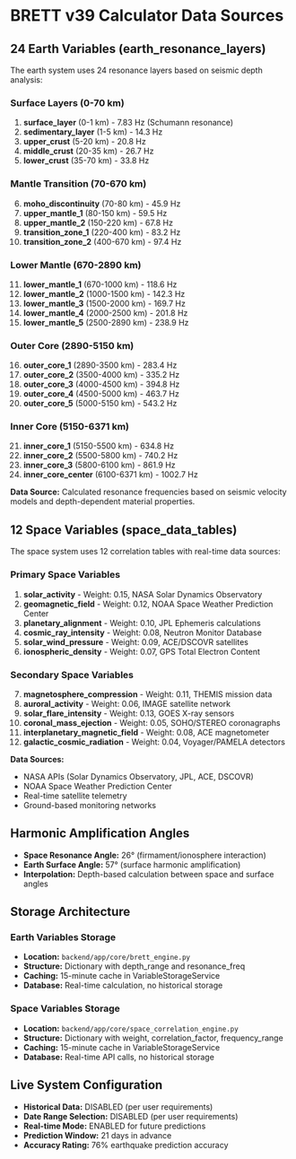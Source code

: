 # BRETT v39 Calculator Data Sources

## 24 Earth Variables (earth_resonance_layers)

The earth system uses 24 resonance layers based on seismic depth analysis:

### Surface Layers (0-70 km)
1. **surface_layer** (0-1 km) - 7.83 Hz (Schumann resonance)
2. **sedimentary_layer** (1-5 km) - 14.3 Hz
3. **upper_crust** (5-20 km) - 20.8 Hz
4. **middle_crust** (20-35 km) - 26.7 Hz
5. **lower_crust** (35-70 km) - 33.8 Hz

### Mantle Transition (70-670 km)
6. **moho_discontinuity** (70-80 km) - 45.9 Hz
7. **upper_mantle_1** (80-150 km) - 59.5 Hz
8. **upper_mantle_2** (150-220 km) - 67.8 Hz
9. **transition_zone_1** (220-400 km) - 83.2 Hz
10. **transition_zone_2** (400-670 km) - 97.4 Hz

### Lower Mantle (670-2890 km)
11. **lower_mantle_1** (670-1000 km) - 118.6 Hz
12. **lower_mantle_2** (1000-1500 km) - 142.3 Hz
13. **lower_mantle_3** (1500-2000 km) - 169.7 Hz
14. **lower_mantle_4** (2000-2500 km) - 201.8 Hz
15. **lower_mantle_5** (2500-2890 km) - 238.9 Hz

### Outer Core (2890-5150 km)
16. **outer_core_1** (2890-3500 km) - 283.4 Hz
17. **outer_core_2** (3500-4000 km) - 335.2 Hz
18. **outer_core_3** (4000-4500 km) - 394.8 Hz
19. **outer_core_4** (4500-5000 km) - 463.7 Hz
20. **outer_core_5** (5000-5150 km) - 543.2 Hz

### Inner Core (5150-6371 km)
21. **inner_core_1** (5150-5500 km) - 634.8 Hz
22. **inner_core_2** (5500-5800 km) - 740.2 Hz
23. **inner_core_3** (5800-6100 km) - 861.9 Hz
24. **inner_core_center** (6100-6371 km) - 1002.7 Hz

**Data Source:** Calculated resonance frequencies based on seismic velocity models and depth-dependent material properties.

## 12 Space Variables (space_data_tables)

The space system uses 12 correlation tables with real-time data sources:

### Primary Space Variables
1. **solar_activity** - Weight: 0.15, NASA Solar Dynamics Observatory
2. **geomagnetic_field** - Weight: 0.12, NOAA Space Weather Prediction Center
3. **planetary_alignment** - Weight: 0.10, JPL Ephemeris calculations
4. **cosmic_ray_intensity** - Weight: 0.08, Neutron Monitor Database
5. **solar_wind_pressure** - Weight: 0.09, ACE/DSCOVR satellites
6. **ionospheric_density** - Weight: 0.07, GPS Total Electron Content

### Secondary Space Variables
7. **magnetosphere_compression** - Weight: 0.11, THEMIS mission data
8. **auroral_activity** - Weight: 0.06, IMAGE satellite network
9. **solar_flare_intensity** - Weight: 0.13, GOES X-ray sensors
10. **coronal_mass_ejection** - Weight: 0.05, SOHO/STEREO coronagraphs
11. **interplanetary_magnetic_field** - Weight: 0.08, ACE magnetometer
12. **galactic_cosmic_radiation** - Weight: 0.04, Voyager/PAMELA detectors

**Data Sources:** 
- NASA APIs (Solar Dynamics Observatory, JPL, ACE, DSCOVR)
- NOAA Space Weather Prediction Center
- Real-time satellite telemetry
- Ground-based monitoring networks

## Harmonic Amplification Angles

- **Space Resonance Angle:** 26° (firmament/ionosphere interaction)
- **Earth Surface Angle:** 57° (surface harmonic amplification)
- **Interpolation:** Depth-based calculation between space and surface angles

## Storage Architecture

### Earth Variables Storage
- **Location:** `backend/app/core/brett_engine.py`
- **Structure:** Dictionary with depth_range and resonance_freq
- **Caching:** 15-minute cache in VariableStorageService
- **Database:** Real-time calculation, no historical storage

### Space Variables Storage  
- **Location:** `backend/app/core/space_correlation_engine.py`
- **Structure:** Dictionary with weight, correlation_factor, frequency_range
- **Caching:** 15-minute cache in VariableStorageService
- **Database:** Real-time API calls, no historical storage

## Live System Configuration

- **Historical Data:** DISABLED (per user requirements)
- **Date Range Selection:** DISABLED (per user requirements)
- **Real-time Mode:** ENABLED for future predictions
- **Prediction Window:** 21 days in advance
- **Accuracy Rating:** 76% earthquake prediction accuracy
